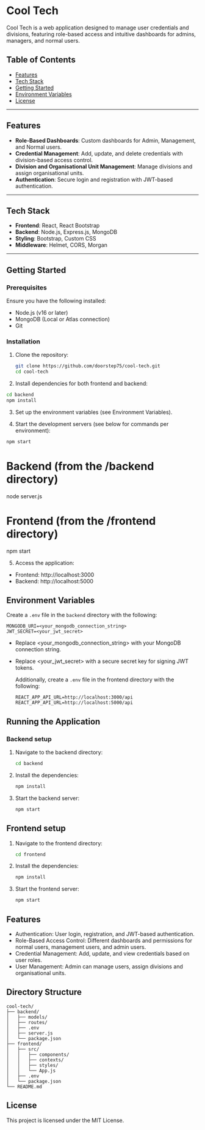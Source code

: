 # Cool Tech

Cool Tech is a web application designed to manage user credentials and divisions, featuring role-based access and intuitive dashboards for admins, managers, and normal users.

## Table of Contents

- [Features](#features)
- [Tech Stack](#tech-stack)
- [Getting Started](#getting-started)
- [Environment Variables](#environment-variables)
- [License](#license)

---

## Features

- **Role-Based Dashboards**: Custom dashboards for Admin, Management, and Normal users.
- **Credential Management**: Add, update, and delete credentials with division-based access control.
- **Division and Organisational Unit Management**: Manage divisions and assign organisational units.
- **Authentication**: Secure login and registration with JWT-based authentication.

---

## Tech Stack

- **Frontend**: React, React Bootstrap
- **Backend**: Node.js, Express.js, MongoDB
- **Styling**: Bootstrap, Custom CSS
- **Middleware**: Helmet, CORS, Morgan

---

## Getting Started

### Prerequisites

Ensure you have the following installed:

- Node.js (v16 or later)
- MongoDB (Local or Atlas connection)
- Git

### Installation

1. Clone the repository:
   ```bash
   git clone https://github.com/doorstep75/cool-tech.git
   cd cool-tech
   ```
2.	Install dependencies for both frontend and backend:
  ```bash
  cd backend
  npm install
  ```
3. 	Set up the environment variables (see Environment Variables).
  
4.  Start the development servers (see below for commands per environment):
  ```bash
  npm start
  ```
  
# Backend (from the /backend directory)
node server.js

# Frontend (from the /frontend directory)
npm start

5.	Access the application:
- Frontend: http://localhost:3000
- Backend: http://localhost:5000

## Environment Variables

Create a `.env` file in the `backend` directory with the following:

```env
MONGODB_URI=<your_mongodb_connection_string>
JWT_SECRET=<your_jwt_secret>
```

- Replace <your_mongodb_connection_string> with your MongoDB connection string.
- Replace <your_jwt_secret> with a secure secret key for signing JWT tokens.

  Additionally, create a `.env` file in the frontend directory with the following:


  ```env
  REACT_APP_API_URL=http://localhost:3000/api
  REACT_APP_API_URL=http://localhost:5000/api
  ```

## Running the Application

### Backend setup

1.	Navigate to the backend directory:
    ```bash
    cd backend
    ```
2.	Install the dependencies:
    ```bash
    npm install
    ```
3.	Start the backend server:
    ```bash
    npm start
    ```

## Frontend setup

1.	Navigate to the frontend directory:
    ```bash
    cd frontend
    ```
2.	Install the dependencies:
    ```bash
    npm install
    ```
3.	Start the frontend server:
    ```bash
    npm start
    ```

## Features

- Authentication: User login, registration, and JWT-based authentication.
- Role-Based Access Control: Different dashboards and permissions for normal users, management users, and admin users.
- Credential Management: Add, update, and view credentials based on user roles.
- User Management: Admin can manage users, assign divisions and organisational units.

## Directory Structure

```plaintext
cool-tech/
├── backend/
│   ├── models/
│   ├── routes/
│   ├── .env
│   ├── server.js
│   └── package.json
├── frontend/
│   ├── src/
│   │   ├── components/
│   │   ├── contexts/
│   │   ├── styles/
│   │   └── App.js
│   ├── .env
│   └── package.json
└── README.md
```

## License

This project is licensed under the MIT License.